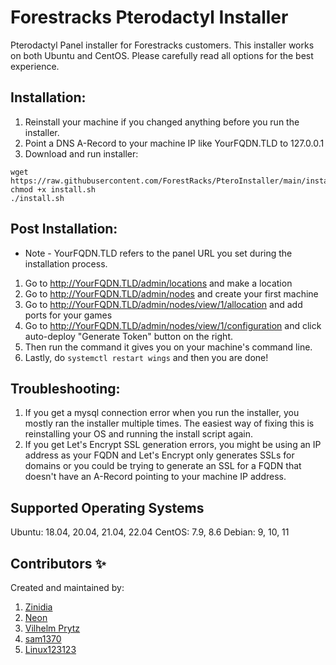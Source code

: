 # Forestracks Pterodactyl Installer
Pterodactyl Panel installer for Forestracks customers. This installer works on both Ubuntu and CentOS. Please carefully read all options for the best experience.

## Installation:
1) Reinstall your machine if you changed anything before you run the installer.
2) Point a DNS A-Record to your machine IP like YourFQDN.TLD to 127.0.0.1
3) Download and run installer:
```
wget https://raw.githubusercontent.com/ForestRacks/PteroInstaller/main/install.sh
chmod +x install.sh
./install.sh
```
## Post Installation:
* Note - YourFQDN.TLD refers to the panel URL you set during the installation process.
1) Go to http://YourFQDN.TLD/admin/locations and make a location
2) Go to http://YourFQDN.TLD/admin/nodes and create your first machine
3) Go to http://YourFQDN.TLD/admin/nodes/view/1/allocation and add ports for your games
4) Go to http://YourFQDN.TLD/admin/nodes/view/1/configuration and click auto-deploy "Generate Token" button on the right.
5) Then run the command it gives you on your machine's command line.
6) Lastly, do `systemctl restart wings` and then you are done!

## Troubleshooting:
1) If you get a mysql connection error when you run the installer, you mostly ran the installer multiple times. The easiest way of fixing this is reinstalling your OS and running the install script again.
2) If you get Let's Encrypt SSL generation errors, you might be using an IP address as your FQDN and Let's Encrypt only generates SSLs for domains or you could be trying to generate an SSL for a FQDN that doesn't have an A-Record pointing to your machine IP address.

## Supported Operating Systems
Ubuntu: 18.04, 20.04, 21.04, 22.04
CentOS: 7.9, 8.6
Debian: 9, 10, 11

## Contributors ✨

Created and maintained by:
1) [Zinidia](https://github.com/Zinidia)
2) [Neon](https://github.com/DeveloperNeon)
3) [Vilhelm Prytz](https://github.com/vilhelmprytz)
4) [sam1370](https://github.com/sam1370)
5) [Linux123123](https://github.com/Linux123123)
